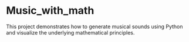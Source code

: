 # Music_with_math
This project demonstrates how to generate musical sounds using Python and visualize the underlying mathematical principles.
